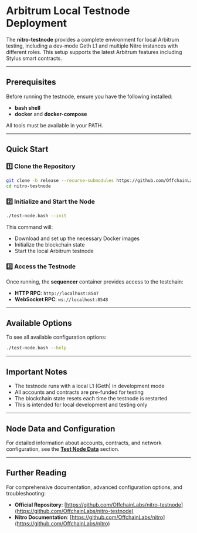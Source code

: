 # **Arbitrum Local Testnode Deployment**

The **nitro-testnode** provides a complete environment for local Arbitrum testing, including a dev-mode Geth L1 and multiple Nitro instances with different roles. This setup supports the latest Arbitrum features including Stylus smart contracts.

---

## **Prerequisites**

Before running the testnode, ensure you have the following installed:

- **bash shell**
- **docker** and **docker-compose**

All tools must be available in your PATH.

---

## **Quick Start**

### **1️⃣ Clone the Repository**

```bash
git clone -b release --recurse-submodules https://github.com/OffchainLabs/nitro-testnode.git
cd nitro-testnode
```

### **2️⃣ Initialize and Start the Node**

```bash
./test-node.bash --init
```

This command will:

- Download and set up the necessary Docker images
- Initialize the blockchain state
- Start the local Arbitrum testnode

### **3️⃣ Access the Testnode**

Once running, the **sequencer** container provides access to the testchain:

- **HTTP RPC**: `http://localhost:8547`
- **WebSocket RPC**: `ws://localhost:8548`

---

## **Available Options**

To see all available configuration options:

```bash
./test-node.bash --help
```

---

## **Important Notes**

- The testnode runs with a local L1 (Geth) in development mode
- All accounts and contracts are pre-funded for testing
- The blockchain state resets each time the testnode is restarted
- This is intended for local development and testing only

---

## **Node Data and Configuration**

For detailed information about accounts, contracts, and network configuration, see the **[Test Node Data](test-node-data.md)** section.

---

## **Further Reading**

For comprehensive documentation, advanced configuration options, and troubleshooting:

- **Official Repository**: [https://github.com/OffchainLabs/nitro-testnode](https://github.com/OffchainLabs/nitro-testnode)
- **Nitro Documentation**: [https://github.com/OffchainLabs/nitro](https://github.com/OffchainLabs/nitro)
